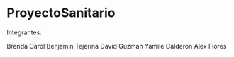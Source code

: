 # ProyectoSanitario

Integrantes:

Brenda Carol
Benjamin Tejerina
David Guzman
Yamile Calderon
Alex Flores
